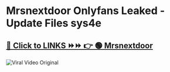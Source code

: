 
 # Mrsnextdoor Onlyfans Leaked - Update Files sys4e

## <h2><a href="https://clipsfans.com/Mrsnextdoor&ref=git">🔗 Click to LINKS ⏩⏩ 👉 🟢 Mrsnextdoor </a></h2>

<a href="https://clipsfans.com/Mrsnextdoor&ref=git" rel="nofollow" data-target="animated-image.originalLink"><img src="https://i.ibb.co.com/xMMVF88/686577567.gif" alt="Viral Video Original" style="max-width: 100%; display: inline-block;" data-target="animated-image.originalImage"></a>

